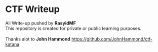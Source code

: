 # CTF Writeup
All Write-up pushed by <b>RasyidMF</b>
<br>This repository is created for private or public learning purposes.
<br><br>
Thanks alot to <b>John Hammond</b> https://github.com/JohnHammond/ctf-katana
